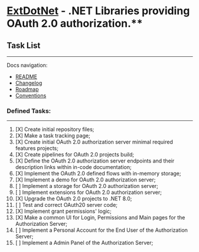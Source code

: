 #  [ExtDotNet][extdotnet] - .NET Libraries providing OAuth 2.0 authorization.**

## Task List
---
Docs navigation:
* [README][root.readme]
* [Changelog][docs.changelog]
* [Roadmap][docs.roadmap]
* [Conventions][docs.conventions]

### Defined Tasks:
---
1. [X] Create initial repository files;
2. [X] Make a task tracking page;
3. [X] Create initial OAuth 2.0 authorization server minimal required features projects;
4. [X] Create pipelines for OAuth 2.0 projects build;
5. [X] Define the OAuth 2.0 authorization server endpoints and their description links within in-code documentation;
6. [X] Implement the OAuth 2.0 defined flows with in-memory storage;
7. [X] Implement a demo for OAuth 2.0 authorization server;
8. [ ] Implement a storage for OAuth 2.0 authorization server;
9. [ ] Implement extensions for OAuth 2.0 authorization server;
10. [X] Upgrade the OAuth 2.0 projects to .NET 8.0;
11. [ ] Test and correct OAuth20 server code;
12. [X] Implement grant permissions' logic;
13. [X] Make a common UI for Login, Permissions and Main pages for the Authorization Server;
14. [ ] Implement a Personal Account for the End User of the Authorization Server;
15. [ ] Implement a Admin Panel of the Authorization Server;



<!-- LINKS -->

<!-- extdotnet -->

[extdotnet]: https://extdotnet.com/oauth20

<!-- root -->

[root.readme]: README.md

<!-- docs -->

[docs.changelog]: CHANGELOG.md
[docs.roadmap]: ROADMAP.md
[docs.conventions]: CONVENTIONS.md
